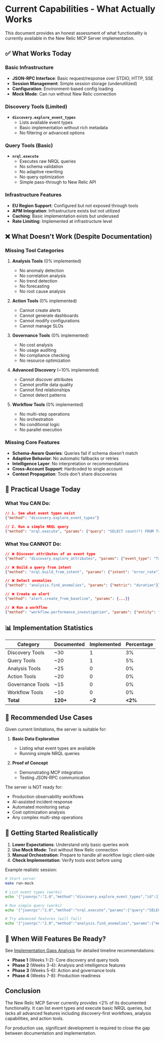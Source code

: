 # Current Capabilities - What Actually Works

This document provides an honest assessment of what functionality is currently available in the New Relic MCP Server implementation.

## ✅ What Works Today

### Basic Infrastructure
- **JSON-RPC Interface**: Basic request/response over STDIO, HTTP, SSE
- **Session Management**: Simple session storage (underutilized)
- **Configuration**: Environment-based config loading
- **Mock Mode**: Can run without New Relic connection

### Discovery Tools (Limited)
- **`discovery.explore_event_types`**
  - Lists available event types
  - Basic implementation without rich metadata
  - No filtering or advanced options

### Query Tools (Basic)
- **`nrql.execute`**
  - Executes raw NRQL queries
  - No schema validation
  - No adaptive rewriting
  - No query optimization
  - Simple pass-through to New Relic API

### Infrastructure Features
- **EU Region Support**: Configured but not exposed through tools
- **APM Integration**: Infrastructure exists but not utilized
- **Caching**: Basic implementation exists but underused
- **Rate Limiting**: Implemented at infrastructure level

## ❌ What Doesn't Work (Despite Documentation)

### Missing Tool Categories
1. **Analysis Tools** (0% implemented)
   - No anomaly detection
   - No correlation analysis
   - No trend detection
   - No forecasting
   - No root cause analysis

2. **Action Tools** (0% implemented)
   - Cannot create alerts
   - Cannot generate dashboards
   - Cannot modify configurations
   - Cannot manage SLOs

3. **Governance Tools** (0% implemented)
   - No cost analysis
   - No usage auditing
   - No compliance checking
   - No resource optimization

4. **Advanced Discovery** (~10% implemented)
   - Cannot discover attributes
   - Cannot profile data quality
   - Cannot find relationships
   - Cannot detect patterns

5. **Workflow Tools** (0% implemented)
   - No multi-step operations
   - No orchestration
   - No conditional logic
   - No parallel execution

### Missing Core Features
- **Schema-Aware Queries**: Queries fail if schema doesn't match
- **Adaptive Behavior**: No automatic fallbacks or retries
- **Intelligence Layer**: No interpretation or recommendations
- **Cross-Account Support**: Hardcoded to single account
- **Context Propagation**: Tools don't share discoveries

## 🔧 Practical Usage Today

### What You CAN Do:
```json
// 1. See what event types exist
{"method": "discovery.explore_event_types"}

// 2. Run a simple NRQL query
{"method": "nrql.execute", "params": {"query": "SELECT count(*) FROM Transaction"}}
```

### What You CANNOT Do:
```json
// ❌ Discover attributes of an event type
{"method": "discovery.explore_attributes", "params": {"event_type": "Transaction"}}

// ❌ Build a query from intent
{"method": "nrql.build_from_intent", "params": {"intent": "error_rate"}}

// ❌ Detect anomalies
{"method": "analysis.find_anomalies", "params": {"metric": "duration"}}

// ❌ Create an alert
{"method": "alert.create_from_baseline", "params": {...}}

// ❌ Run a workflow
{"method": "workflow.performance_investigation", "params": {"entity": "..."}}
```

## 📊 Implementation Statistics

| Category | Documented | Implemented | Percentage |
|----------|------------|-------------|------------|
| Discovery Tools | ~30 | 1 | 3% |
| Query Tools | ~20 | 1 | 5% |
| Analysis Tools | ~25 | 0 | 0% |
| Action Tools | ~20 | 0 | 0% |
| Governance Tools | ~15 | 0 | 0% |
| Workflow Tools | ~10 | 0 | 0% |
| **Total** | **120+** | **~2** | **<2%** |

## 🎯 Recommended Use Cases

Given current limitations, the server is suitable for:

1. **Basic Data Exploration**
   - Listing what event types are available
   - Running simple NRQL queries

2. **Proof of Concept**
   - Demonstrating MCP integration
   - Testing JSON-RPC communication

The server is NOT ready for:
- Production observability workflows
- AI-assisted incident response
- Automated monitoring setup
- Cost optimization analysis
- Any complex multi-step operations

## 🚦 Getting Started Realistically

1. **Lower Expectations**: Understand only basic queries work
2. **Use Mock Mode**: Test without New Relic connection
3. **Manual Orchestration**: Prepare to handle all workflow logic client-side
4. **Check Implementation**: Verify tools exist before using

Example realistic session:
```bash
# Start server
make run-mock

# List event types (works)
echo '{"jsonrpc":"2.0","method":"discovery.explore_event_types","id":1}' | ./bin/mcp-server

# Run simple query (works)
echo '{"jsonrpc":"2.0","method":"nrql.execute","params":{"query":"SELECT count(*) FROM Transaction"},"id":2}' | ./bin/mcp-server

# Try advanced features (will fail)
echo '{"jsonrpc":"2.0","method":"analysis.find_anomalies","params":{"metric":"duration"},"id":3}' | ./bin/mcp-server
```

## 📅 When Will Features Be Ready?

See [Implementation Gaps Analysis](./IMPLEMENTATION_GAPS_ANALYSIS.md) for detailed timeline recommendations:
- **Phase 1** (Weeks 1-2): Core discovery and query tools
- **Phase 2** (Weeks 3-4): Analysis and intelligence features
- **Phase 3** (Weeks 5-6): Action and governance tools
- **Phase 4** (Weeks 7-8): Production readiness

## Conclusion

The New Relic MCP Server currently provides <2% of its documented functionality. It can list event types and execute basic NRQL queries, but lacks all advanced features including discovery-first workflows, analysis capabilities, and action tools. 

For production use, significant development is required to close the gap between documentation and implementation.